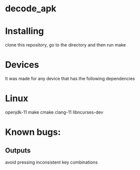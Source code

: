 decode_apk
==========

Installing
==========


clone this repository, go to the directory and then run make

Devices
===============

It was made for any device that has the following dependencies

Linux
===============
openjdk-11
make
cmake
clang-11
libncurses-dev


Known bugs:
===========

Outputs
-------
  avoid pressing inconsistent key combinations
